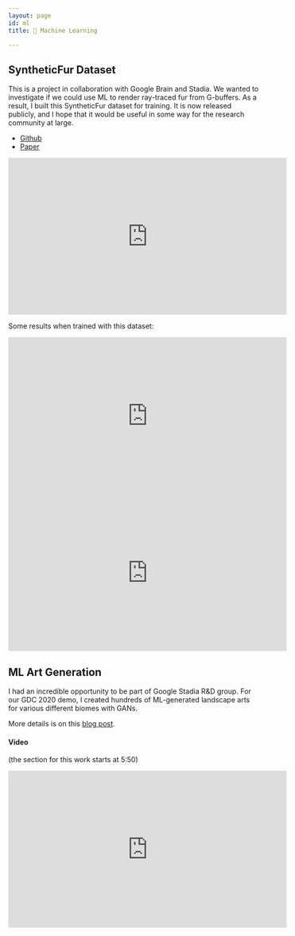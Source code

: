 ```yaml
---
layout: page
id: ml
title: 🤖 Machine Learning

---
```


## SyntheticFur Dataset

This is a project in collaboration with Google Brain and Stadia. We wanted to investigate if we could use ML to render ray-traced fur from G-buffers. As a result, I built this SyntheticFur dataset for training. It is now released publicly, and I hope that it would be useful in some way for the research community at large.

- [Github](https://github.com/google-research-datasets/synthetic-fur)
- [Paper](https://arxiv.org/abs/2105.06409)

<iframe width="560" height="315" src="https://www.youtube.com/embed/5uraQu_5Tyg" title="YouTube video player" frameborder="0" allow="accelerometer; autoplay; clipboard-write; encrypted-media; gyroscope; picture-in-picture" allowfullscreen></iframe>


Some results when trained with this dataset:


<iframe width="560" height="315" src="https://www.youtube.com/embed/rPo8k63OPWI" title="YouTube video player" frameborder="0" allow="accelerometer; autoplay; clipboard-write; encrypted-media; gyroscope; picture-in-picture" allowfullscreen></iframe>

<iframe width="560" height="315" src="https://www.youtube.com/embed/_cKmDsjYLbE" title="YouTube video player" frameborder="0" allow="accelerometer; autoplay; clipboard-write; encrypted-media; gyroscope; picture-in-picture" allowfullscreen></iframe>


## ML Art Generation

I had an incredible opportunity to be part of Google Stadia R&D group. For our GDC 2020 demo, I created hundreds of ML-generated landscape arts for various different biomes with GANs.

More details is on this [blog post](https://stadia.dev/intl/de_de/blog/empowering-game-developers-with-stadia-r-d/).

#### Video 
(the section for this work starts at 5:50)
<div class="video-container">
<iframe width="560" height="315" src="https://www.youtube.com/embed/hMWjerCqRFA?start=350" title="YouTube video player" frameborder="0" allow="accelerometer; autoplay; clipboard-write; encrypted-media; gyroscope; picture-in-picture" allowfullscreen></iframe>
</div>
